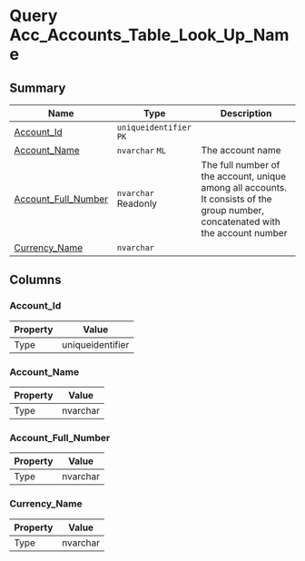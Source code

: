 # Query Acc_Accounts_Table_Look_Up_Name


## Summary

| Name | Type | Description |
| - | - | --- |
|[Account_Id](#account_id)|`uniqueidentifier` `PK`||
|[Account_Name](#account_name)|`nvarchar` `ML`|The account name|
|[Account_Full_Number](#account_full_number)|`nvarchar` Readonly|The full number of the account, unique among all accounts. It consists of the group number, concatenated with the account number|
|[Currency_Name](#currency_name)|`nvarchar` ||

## Columns

### Account_Id

| Property | Value |
| - | - |
|Type|uniqueidentifier|

### Account_Name

| Property | Value |
| - | - |
|Type|nvarchar|

### Account_Full_Number

| Property | Value |
| - | - |
|Type|nvarchar|

### Currency_Name

| Property | Value |
| - | - |
|Type|nvarchar|


